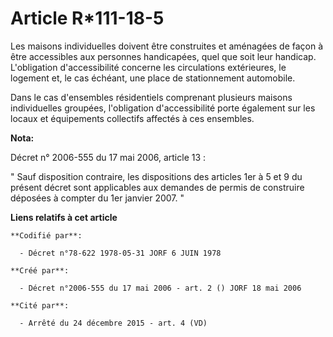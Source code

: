 # Article R*111-18-5

Les maisons individuelles doivent être construites et aménagées de façon à être accessibles aux personnes handicapées, quel
que soit leur handicap. L'obligation d'accessibilité concerne les circulations extérieures, le logement et, le cas échéant,
une place de stationnement automobile.

Dans le cas d'ensembles résidentiels comprenant plusieurs maisons individuelles groupées, l'obligation d'accessibilité porte
également sur les locaux et équipements collectifs affectés à ces ensembles.

**Nota:**

Décret n° 2006-555 du 17 mai 2006, article 13 : 

" Sauf disposition contraire, les dispositions des articles 1er à 5 et 9 du présent décret sont applicables aux demandes de
permis de construire déposées à compter du 1er janvier 2007. "

**Liens relatifs à cet article**

	**Codifié par**:

	  - Décret n°78-622 1978-05-31 JORF 6 JUIN 1978

	**Créé par**:

	  - Décret n°2006-555 du 17 mai 2006 - art. 2 () JORF 18 mai 2006

	**Cité par**:

	  - Arrêté du 24 décembre 2015 - art. 4 (VD)
